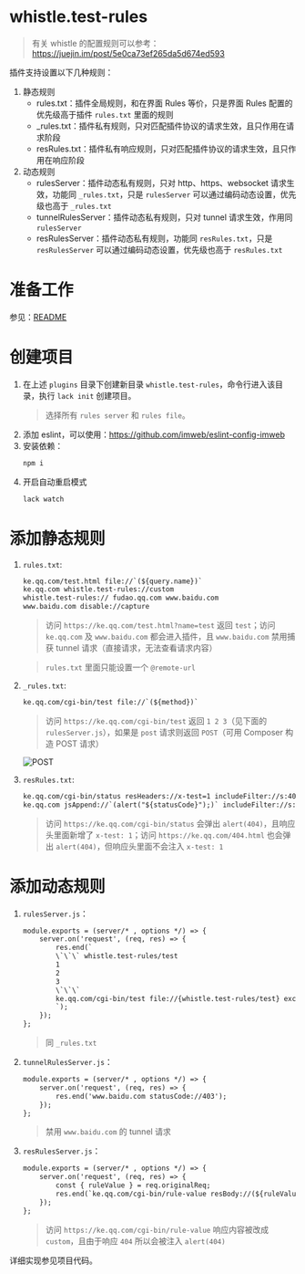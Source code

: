 # whistle.test-rules
> 有关 whistle 的配置规则可以参考：https://juejin.im/post/5e0ca73ef265da5d674ed593

插件支持设置以下几种规则：
1. 静态规则
    - rules.txt：插件全局规则，和在界面 Rules 等价，只是界面 Rules 配置的优先级高于插件 `rules.txt` 里面的规则
    - _rules.txt：插件私有规则，只对匹配插件协议的请求生效，且只作用在请求阶段
    - resRules.txt：插件私有响应规则，只对匹配插件协议的请求生效，且只作用在响应阶段
2. 动态规则
    - rulesServer：插件动态私有规则，只对 http、https、websocket 请求生效，功能同 `_rules.txt`，只是 `rulesServer` 可以通过编码动态设置，优先级也高于 `_rules.txt`
    - tunnelRulesServer：插件动态私有规则，只对 tunnel 请求生效，作用同 `rulesServer`
    - resRulesServer：插件动态私有规则，功能同 `resRules.txt`，只是 `resRulesServer` 可以通过编码动态设置，优先级也高于 `resRules.txt`

  # 准备工作
参见：[README](../#readme)

# 创建项目
1. 在上述 `plugins` 目录下创建新目录 `whistle.test-rules`，命令行进入该目录，执行 `lack init` 创建项目。
    > 选择所有 `rules server` 和 `rules file`。
2. 添加 eslint，可以使用：https://github.com/imweb/eslint-config-imweb
3. 安装依赖：
    ``` txt
    npm i
    ```
4. 开启自动重启模式
    ``` sh
    lack watch
    ```

# 添加静态规则
1. `rules.txt`:
    ``` txt
    ke.qq.com/test.html file://`(${query.name})`
    ke.qq.com whistle.test-rules://custom
    whistle.test-rules:// fudao.qq.com www.baidu.com
    www.baidu.com disable://capture
    ```
    > 访问 `https://ke.qq.com/test.html?name=test` 返回 `test`；访问 `ke.qq.com` 及 `www.baidu.com` 都会进入插件，且 `www.baidu.com` 禁用捕获 tunnel 请求（直接请求，无法查看请求内容）

    > `rules.txt` 里面只能设置一个 `@remote-url`
2. `_rules.txt`:
    ``` txt
    ke.qq.com/cgi-bin/test file://`(${method})`
    ```
    > 访问 `https://ke.qq.com/cgi-bin/test` 返回 `1 2 3`（见下面的 `rulesServer.js`），如果是 `post` 请求则返回 `POST`（可用 Composer 构造 POST 请求）

    ![POST](https://user-images.githubusercontent.com/11450939/71713573-35e45900-2e45-11ea-8216-86590a588927.png)
3. `resRules.txt`:
    ``` txt
    ke.qq.com/cgi-bin/status resHeaders://x-test=1 includeFilter://s:404
    ke.qq.com jsAppend://`(alert("${statusCode}");)` includeFilter://s:404
    ```
    > 访问 `https://ke.qq.com/cgi-bin/status` 会弹出 `alert(404)`，且响应头里面新增了 `x-test: 1`；访问 `https://ke.qq.com/404.html` 也会弹出 `alert(404)`，但响应头里面不会注入 `x-test: 1`
# 添加动态规则
1. `rulesServer.js`：
    ``` txt
    module.exports = (server/* , options */) => {
        server.on('request', (req, res) => {
            res.end(`
            \`\`\` whistle.test-rules/test
            1
            2
            3
            \`\`\`
            ke.qq.com/cgi-bin/test file://{whistle.test-rules/test} excludeFilter://m:post
            `);
        });
    };
    ```
    > 同 `_rules.txt`
2. `tunnelRulesServer.js`：
    ``` txt
    module.exports = (server/* , options */) => {
        server.on('request', (req, res) => {
            res.end('www.baidu.com statusCode://403');
        });
    };
    ```
    > 禁用 `www.baidu.com` 的 tunnel 请求
3. `resRulesServer.js`：
    ``` txt
    module.exports = (server/* , options */) => {
        server.on('request', (req, res) => {
            const { ruleValue } = req.originalReq;
            res.end(`ke.qq.com/cgi-bin/rule-value resBody://(${ruleValue}))`);
        });
    };
    ```
    > 访问 `https://ke.qq.com/cgi-bin/rule-value` 响应内容被改成 `custom`，且由于响应 `404` 所以会被注入 `alert(404)`

详细实现参见项目代码。
